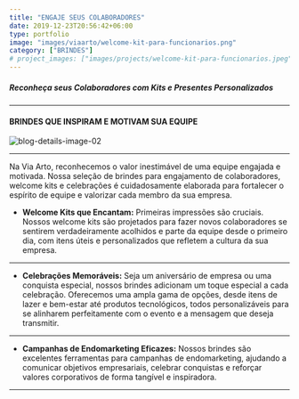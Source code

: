 ```yaml
---
title: "ENGAJE SEUS COLABORADORES"
date: 2019-12-23T20:56:42+06:00
type: portfolio
image: "images/viaarto/welcome-kit-para-funcionarios.png"
category: ["BRINDES"]
# project_images: ["images/projects/welcome-kit-para-funcionarios.jpeg", "images/projects/welcome-kit-para-funcionarios.jpeg"]
---
```


##### Reconheça seus Colaboradores com Kits e Presentes Personalizados

---
#### BRINDES QUE INSPIRAM E MOTIVAM SUA EQUIPE

![blog-details-image-02](/images/viaarto/engage-seus-colaboradores.jpg)

---
Na Via Arto, reconhecemos o valor inestimável de uma equipe engajada e motivada. Nossa seleção de brindes para engajamento de colaboradores, welcome kits e celebrações é cuidadosamente elaborada para fortalecer o espírito de equipe e valorizar cada membro da sua empresa.

+ **Welcome Kits que Encantam:**
Primeiras impressões são cruciais. Nossos welcome kits são projetados para fazer novos colaboradores se sentirem verdadeiramente acolhidos e parte da equipe desde o primeiro dia, com itens úteis e personalizados que refletem a cultura da sua empresa.
---
+ **Celebrações Memoráveis:** 
Seja um aniversário de empresa ou  uma conquista especial, nossos brindes adicionam um toque especial a cada celebração. Oferecemos uma ampla gama de opções, desde itens de lazer e bem-estar até produtos tecnológicos, todos personalizáveis para se alinharem perfeitamente com o evento e a mensagem que deseja transmitir.
---
+ **Campanhas de Endomarketing Eficazes:** Nossos brindes são excelentes ferramentas para campanhas de endomarketing, ajudando a comunicar objetivos empresariais, celebrar conquistas e reforçar valores corporativos de forma tangível e inspiradora.
---
